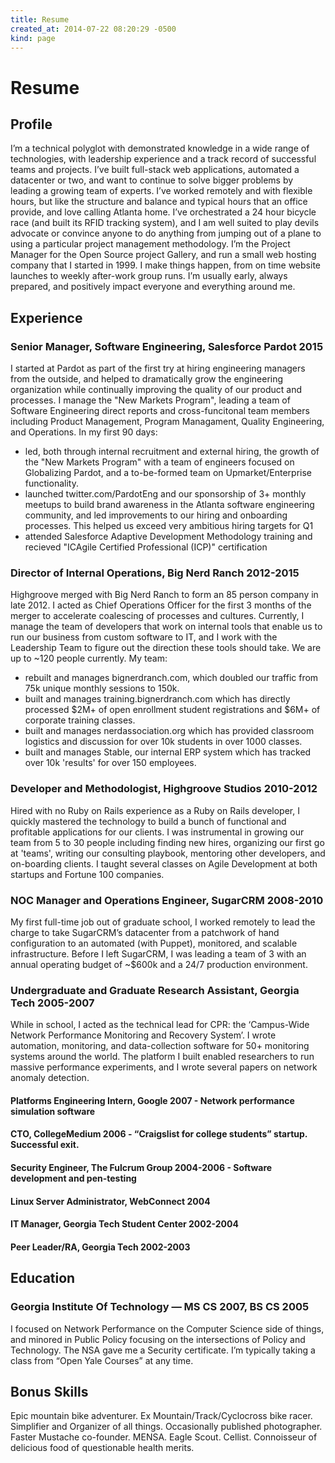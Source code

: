 ```yaml
---
title: Resume
created_at: 2014-07-22 08:20:29 -0500
kind: page
---
```


# Resume

## Profile

I’m a technical polyglot with demonstrated knowledge in a wide range of technologies, with leadership experience and a track record of successful teams and projects. I’ve built full-stack web applications, automated a datacenter or two, and want to continue to solve bigger problems by leading a growing team of experts. I’ve worked remotely and with flexible hours, but like the structure and balance and typical hours that an office provide, and love calling Atlanta home. I’ve orchestrated a 24 hour bicycle race (and built its RFID tracking system), and I am well suited to play devils advocate or convince anyone to do anything from jumping out of a plane to using a particular project management methodology. I’m the Project Manager for the Open Source project Gallery, and run a small web hosting company that I started in 1999. I make things happen, from on time website launches to weekly after-work group runs. I’m usually early, always prepared, and positively impact everyone and everything around me.

## Experience

### Senior Manager, Software Engineering, Salesforce Pardot 2015

I started at Pardot as part of the first try at hiring engineering managers from the outside, and helped to dramatically grow the engineering organization while continually improving the quality of our product and processes. I manage the "New Markets Program", leading a team of Software Engineering direct reports and cross-funcitonal team members including Product Management, Program Managament, Quality Engineering, and Operations. In my first 90 days:

* led, both through internal recruitment and external hiring, the growth of the "New Markets Program" with a team of engineers focused on Globalizing Pardot, and a to-be-formed team on Upmarket/Enterprise functionality.
* launched twitter.com/PardotEng and our sponsorship of 3+ monthly meetups to build brand awareness in the Atlanta software engineering community, and led improvements to our hiring and onboarding processes. This helped us exceed very ambitious hiring targets for Q1
* attended Salesforce Adaptive Development Methodology training and recieved "ICAgile Certified Professional (ICP)" certification

### Director of Internal Operations, Big Nerd Ranch 2012-2015

Highgroove merged with Big Nerd Ranch to form an 85 person company in late 2012. I acted as Chief Operations Officer for the first 3 months of the merger to accelerate coalescing of processes and cultures. Currently, I manage the team of developers that work on internal tools that enable us to run our business from custom software to IT, and I work with the Leadership Team to figure out the direction these tools should take. We are up to ~120 people currently. My team:

* rebuilt and manages bignerdranch.com, which doubled our traffic from 75k unique monthly sessions to 150k.
* built and manages training.bignerdranch.com which has directly processed $2M+ of open enrollment student registrations and $6M+ of corporate training classes.
* built and manages nerdassociation.org which has provided classroom logistics and discussion for over 10k students in over 1000 classes.
* built and manages Stable, our internal ERP system which has tracked over 10k 'results' for over 150 employees.

### Developer and Methodologist, Highgroove Studios 2010-2012

Hired with no Ruby on Rails experience as a Ruby on Rails developer, I quickly mastered the technology to build a bunch of functional and profitable applications for our clients. I was instrumental in growing our team from 5 to 30 people including finding new hires, organizing our first go at 'teams', writing our consulting playbook, mentoring other developers, and on-boarding clients. I taught several classes on Agile Development at both startups and Fortune 100 companies.

### NOC Manager and Operations Engineer, SugarCRM 2008-2010

My first full-time job out of graduate school, I worked remotely to lead the charge to take SugarCRM’s datacenter from a patchwork of hand configuration to an automated (with Puppet), monitored, and scalable infrastructure. Before I left SugarCRM, I was leading a team of 3 with an annual operating budget of ~$600k and a 24/7 production environment.

### Undergraduate and Graduate Research Assistant, Georgia Tech 2005-2007

While in school, I acted as the technical lead for CPR: the ‘Campus-Wide Network Performance Monitoring and Recovery System’. I wrote automation, monitoring, and data-collection software for 50+ monitoring systems around the world. The platform I built enabled researchers to run massive performance experiments, and I wrote several papers on network anomaly detection.

#### Platforms Engineering Intern, Google 2007 - Network performance simulation software

#### CTO, CollegeMedium 2006 - “Craigslist for college students” startup. Successful exit.

#### Security Engineer, The Fulcrum Group 2004-2006 - Software development and pen-testing

#### Linux Server Administrator, WebConnect 2004

#### IT Manager, Georgia Tech Student Center 2002-2004

#### Peer Leader/RA, Georgia Tech 2002-2003

## Education

### Georgia Institute Of Technology — MS CS 2007, BS CS 2005

I focused on Network Performance on the Computer Science side of things, and minored in Public Policy focusing on the intersections of Policy and Technology. The NSA gave me a Security certificate. I’m typically taking a class from “Open Yale Courses” at any time.

## Bonus Skills

Epic mountain bike adventurer. Ex Mountain/Track/Cyclocross bike racer. Simplifier and Organizer of all things. Occasionally published photographer. Faster Mustache co-founder. MENSA. Eagle Scout. Cellist. Connoisseur of delicious food of questionable health merits.
